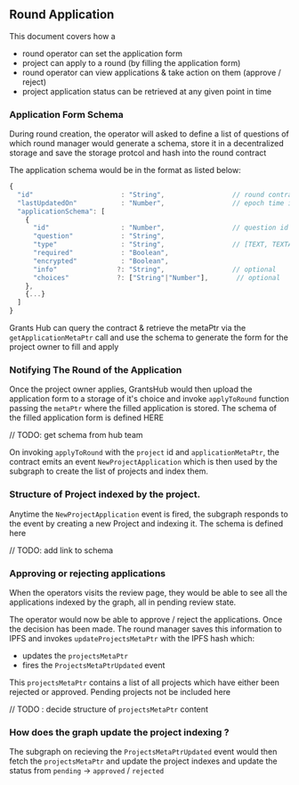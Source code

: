 ## Round Application

This document covers how a
- round operator can set the application form
- project can apply to a round (by filling the application form)
- round operator can view applications & take action on them (approve / reject)
- project application status can be retrieved at any given point in time

### Application Form Schema

During round creation, the operator will asked to define a list of questions of which round manager would generate a schema, store it in a decentralized storage and save the storage protcol and hash into the round contract

The application schema would be in the format as listed below:

```javascript
{
  "id"                      : "String",                 // round contract address
  "lastUpdatedOn"           : "Number",                 // epoch time in milliseconds
  "applicationSchema": [
    {
      "id"                  : "Number",                 // question id
      "question"            : "String",
      "type"                : "String",                 // [TEXT, TEXTAREA, RADIO, MULTIPLE]
      "required"            : "Boolean",
      "encrypted"           : "Boolean",      
      "info"               ?: "String",                 // optional
      "choices"            ?: ["String"|"Number"],       // optional
    },
    {...}
  ]
}
```


Grants Hub can query the contract & retrieve the metaPtr via the `getApplicationMetaPtr` call and use the schema to generate the form for the project owner to fill and apply


### Notifying The Round of the Application

Once the project owner applies, GrantsHub would then upload the application form to a storage of it's choice and invoke `applyToRound` function passing the `metaPtr` where the filled application is stored.
The schema of the filled application form is defined HERE

// TODO: get schema from hub team

On invoking `applyToRound` with the `project` id and `applicationMetaPtr`, the contract emits an event `NewProjectApplication` which is then used by the subgraph to create the list of projects and index them.


### Structure of Project indexed by the project.

Anytime the `NewProjectApplication` event is fired, the subgraph responds to the event by creating a new Project and indexing it. The schema is defined here

// TODO: add link to schema


### Approving or rejecting applications

When the operators visits the review page, they would be able to see all the applications indexed by the graph, all in pending review state.

The operator would now be able to approve / reject the applications. Once the decision has been made.
The round manager saves this information to IPFS and invokes `updateProjectsMetaPtr` with the IPFS hash
which:
- updates the `projectsMetaPtr`
- fires the `ProjectsMetaPtrUpdated` event

This `projectsMetaPtr` contains a list of all projects which have either been rejected or approved.
Pending projects not be included here

// TODO : decide structure of `projectsMetaPtr` content

### How does the graph update the project indexing ?

The subgraph on recieving the `ProjectsMetaPtrUpdated` event would then fetch the `projectsMetaPtr` and update the project indexes and update the status from `pending` -> `approved` / `rejected`
